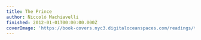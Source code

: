 ```yaml
---
title: The Prince
author: Niccoló Machiavelli
finished: 2012-01-01T00:00:00.000Z
coverImage: 'https://book-covers.nyc3.digitaloceanspaces.com/readings/the-prince-01.jpg'
---
```

